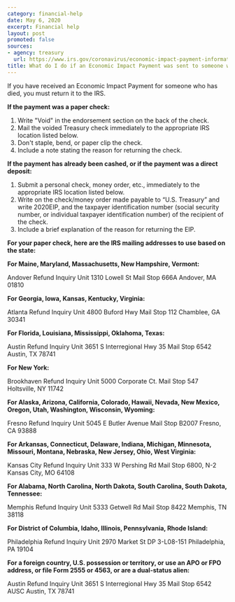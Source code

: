 ```yaml
---
category: financial-help
date: May 6, 2020
excerpt: Financial help
layout: post
promoted: false
sources:
- agency: treasury
  url: https://www.irs.gov/coronavirus/economic-impact-payment-information-center
title: What do I do if an Economic Impact Payment was sent to someone who has died?
---
```


If you have received an Economic Impact Payment for someone who has died, you must return it to the IRS.

**If the payment was a paper check:**

1. Write "Void" in the endorsement section on the back of the check.
1. Mail the voided Treasury check immediately to the appropriate IRS location listed below.
1. Don't staple, bend, or paper clip the check.
1. Include a note stating the reason for returning the check.

**If the payment has already been cashed, or if the payment was a direct deposit:**

1. Submit a personal check, money order, etc., immediately to the appropriate IRS location listed below.
1. Write on the check/money order made payable to “U.S. Treasury” and write 2020EIP, and the taxpayer identification number (social security number, or individual taxpayer identification number) of the recipient of the check.
1. Include a brief explanation of the reason for returning the EIP.

**For your paper check, here are the IRS mailing addresses to use based on the state:**

**For Maine, Maryland, Massachusetts, New Hampshire, Vermont:**

Andover Refund Inquiry Unit
1310 Lowell St Mail
Stop 666A
Andover, MA 01810

**For Georgia, Iowa, Kansas, Kentucky, Virginia:**

Atlanta Refund Inquiry Unit
4800 Buford Hwy
Mail Stop 112
Chamblee, GA 30341

**For Florida, Louisiana, Mississippi, Oklahoma, Texas:**

Austin Refund Inquiry Unit
3651 S Interregional Hwy 35
Mail Stop 6542
Austin, TX 78741

**For New York:**

Brookhaven Refund Inquiry Unit
5000 Corporate Ct.
Mail Stop 547
Holtsville, NY 11742

**For Alaska, Arizona, California, Colorado, Hawaii, Nevada, New Mexico, Oregon, Utah, Washington, Wisconsin, Wyoming:**

Fresno Refund Inquiry Unit
5045 E Butler Avenue
Mail Stop B2007
Fresno, CA 93888

**For Arkansas, Connecticut, Delaware, Indiana, Michigan, Minnesota, Missouri, Montana, Nebraska, New Jersey, Ohio, West Virginia:**

Kansas City Refund Inquiry Unit
333 W Pershing Rd
Mail Stop 6800, N-2
Kansas City, MO 64108

**For Alabama, North Carolina, North Dakota, South Carolina, South Dakota, Tennessee:**

Memphis Refund Inquiry Unit
5333 Getwell Rd Mail
Stop 8422
Memphis, TN 38118

**For District of Columbia, Idaho, Illinois, Pennsylvania, Rhode Island:**

Philadelphia Refund Inquiry Unit
2970 Market St
DP 3-L08-151
Philadelphia, PA 19104

**For a foreign country, U.S. possession or territory, or use an APO or FPO address, or file Form 2555 or 4563, or are a dual-status alien:**

Austin Refund Inquiry Unit
3651 S Interregional Hwy 35
Mail Stop 6542 AUSC
Austin, TX 78741
